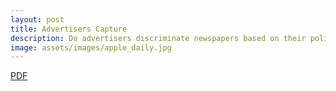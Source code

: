 ```yaml
---
layout: post
title: Advertisers Capture
description: Do advertisers discriminate newspapers based on their political stance?
image: assets/images/apple_daily.jpg
---
```

<a href="http://onyilam.github.io/newspaper.pdf" class="button">PDF</a>

